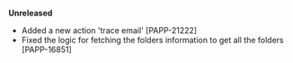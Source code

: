 **Unreleased**
* Added a new action 'trace email' [PAPP-21222]
* Fixed the logic for fetching the folders information to get all the folders [PAPP-16851]
